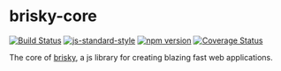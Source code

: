 # brisky-core
<!-- VDOC.badges travis; standard; npm; coveralls -->
<!-- DON'T EDIT THIS SECTION (including comments), INSTEAD RE-RUN `vdoc` TO UPDATE -->
[![Build Status](https://travis-ci.org/vigour-io/brisky-core.svg?branch=master)](https://travis-ci.org/vigour-io/brisky-core)
[![js-standard-style](https://img.shields.io/badge/code%20style-standard-brightgreen.svg)](http://standardjs.com/)
[![npm version](https://badge.fury.io/js/brisky-core.svg)](https://badge.fury.io/js/brisky-core)
[![Coverage Status](https://coveralls.io/repos/github/vigour-io/brisky-core/badge.svg?branch=master)](https://coveralls.io/github/vigour-io/brisky-core?branch=master)

<!-- VDOC END -->
The core of [brisky](https://github.com/vigour-io/brisky), a js library for creating blazing fast web applications.